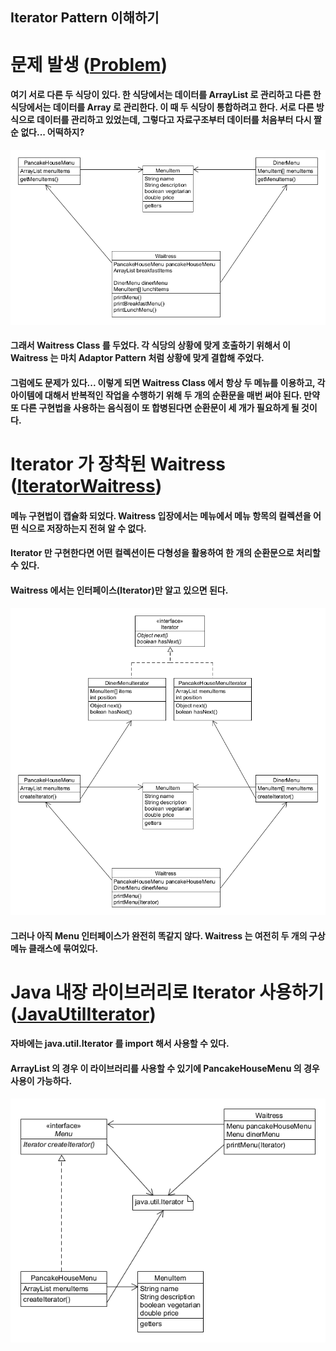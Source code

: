 ## Iterator Pattern 이해하기

# 문제 발생 ([Problem](./Problem))
#### 여기 서로 다른 두 식당이 있다. 한 식당에서는 데이터를 ArrayList 로 관리하고 다른 한 식당에서는 데이터를 Array 로 관리한다. 이 때 두 식당이 통합하려고 한다. 서로 다른 방식으로 데이터를 관리하고 있었는데, 그렇다고 자료구조부터 데이터를 처음부터 다시 짤 순 없다... 어떡하지?
![inline-block](./Problem/Iterator-problem.png)
#### 그래서 Waitress Class 를 두었다. 각 식당의 상황에 맞게 호출하기 위해서 이 Waitress 는 마치 Adaptor Pattern 처럼 상황에 맞게 결합해 주었다.
#### 그럼에도 문제가 있다... 이렇게 되면 Waitress Class 에서 항상 두 메뉴를 이용하고, 각 아이템에 대해서 반복적인 작업을 수행하기 위해 두 개의 순환문을 매번 써야 된다. 만약 또 다른 구현법을 사용하는 음식점이 또 합병된다면 순환문이 세 개가 필요하게 될 것이다.

# Iterator 가 장착된 Waitress ([IteratorWaitress](./IteratorWaitress))
#### 메뉴 구현법이 캡슐화 되었다. Waitress 입장에서는 메뉴에서 메뉴 항목의 컬렉션을 어떤 식으로 저장하는지 전혀 알 수 없다.
#### Iterator 만 구현한다면 어떤 컬렉션이든 다형성을 활용하여 한 개의 순환문으로 처리할 수 있다.
#### Waitress 에서는 인터페이스(Iterator)만 알고 있으면 된다.
![inline-block](./IteratorWaitress/Iterator-IteratorPattern.png)
#### 그러나 아직 Menu 인터페이스가 완전히 똑같지 않다. Waitress 는 여전히 두 개의 구상 메뉴 클래스에 묶여있다.

# Java 내장 라이브러리로 Iterator 사용하기 ([JavaUtilIterator](./JavaUtilIterator))
#### 자바에는 java.util.Iterator 를 import 해서 사용할 수 있다.
#### ArrayList 의 경우 이 라이브러리를 사용할 수 있기에 PancakeHouseMenu 의 경우 사용이 가능하다.
![inline-block](./JavaUtilIterator/Iterator-IteratorPattern(2).png)
